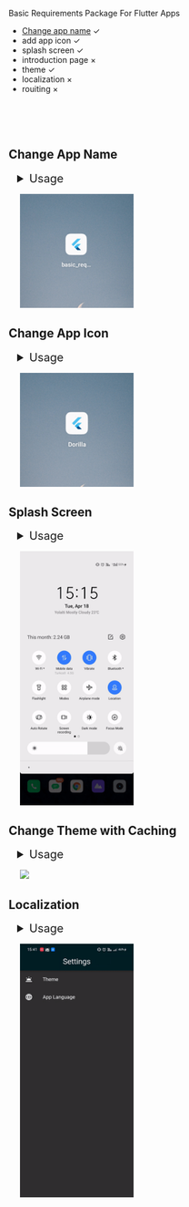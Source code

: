 Basic Requirements Package For Flutter Apps

- [Change app name](#app-name) ✓
- add app icon ✓
- splash screen ✓
- introduction page ×
- theme ✓
- localization ×
- rouiting ×

<br>
<br>
<br>

<a id="app-name"></a>

## Change App Name

<details style="margin:15px">
  <summary style="font-size:20px"> Usage</summary>
  
#### Android

Go to android manifest.xml.

```
android / app / src / main / AndroidManifest.xml
```

Change android label with your app name.

```
<application
          android:name="io.flutter.app.FlutterApplication"
          android:label="App Name"
          android:icon="@mipmap/launcher_icon">
```

#### Ios

Go to Info.plist.

```
ios / Runner / Info.plist
```

Change bundle name with your app name.

```
<key>CFBundleName</key>
<string>App Name</string>
```

</details>

<p>
  <img src="assets/readme/change_name.gif" width="200" hspace="20">
</p>

## Change App Icon

<details style="margin:15px">
  <summary style="font-size:20px"> Usage</summary>
  
#### Android & Ios

Add last version of flutter_launcher_icons package in dev_dependencies.

```
dev_dependencies:
  flutter_launcher_icons: "^0.13.0"
```

Add your app icon path in pubspec.yaml/assets.

```
assets:
    - assets/icon/icon.png
```

Add your Flutter Launcher Icons configuration to your pubspec.yaml

```
flutter_icons:
  android: true
  ios: true
  image_path: "assets/icon/icon.png"

```

İf you want to change icon also web, windows, macos then add this:

```
web:
    generate: true
    image_path: "path/to/image.png"
    background_color: "#hexcode"
    theme_color: "#hexcode"
  windows:
    generate: true
    image_path: "path/to/image.png"
    icon_size: 48 # min:48, max:256, default: 48
  macos:
    generate: true
    image_path: "path/to/image.png"
```

After setting up the configuration, run the package.

```
flutter pub get
flutter pub run flutter_launcher_icons
```

</details>

<p>
  <img src="assets/readme/change_icon.gif" width="200" hspace="20">
</p>

## Splash Screen

<details style="margin:15px">
  <summary style="font-size:20px"> Usage</summary>
  
#### Android & Ios

Add last version of flutter_native_splash package in dev_dependencies.

```
dev_dependencies:
  flutter_native_splash: ^2.2.19
```

Add your app logo pubspec.yaml/assets.

```
assets:
    - assets/logo/
```

Add your Flutter Native Splash configuration to your pubspec.yaml

```
flutter_native_splash:
  color: "#dcd5cd"
  image: assets/logo/logo.png
  color_dark: "#1b1106"
  image_dark: assets/logo/logo_dark.png

  android_12:
    image: assets/logo/logo.png
    icon_background_color: "#dcd5cd"
    image_dark: assets/logo/logo_dark.png
    icon_background_color_dark: "#1b1106"

  web: false
```

After setting up the configuration, run the package.

```
flutter pub get
flutter pub run flutter_native_splash:create
```

</details>

<p>
  <img src="assets/readme/splash_screen.gif" width="200" hspace="20">
</p>

## Change Theme with Caching

<details style="margin:15px">
  <summary style="font-size:20px"> Usage</summary>
  
#### Android & Ios

Add last version of flutter_bloc package for state management and hive, hive_flutter for caching in dependencies.

```
dependencies:
  flutter_bloc: ^8.1.2
  hive: ^2.2.3
  hive_flutter: ^1.1.0
```

Add last version of build_runner package and hive_generator in dev dependencies.

```
dev_dependencies:
  build_runner: ^2.3.3
  hive_generator: ^2.0.0
```

Create theme classes for your themes and create cubit class for your thememode value. Create box with hive and make caching.

</details>

<p>
  <img src="assets/readme/theme_caching.gif" width="200" hspace="20">
</p>

## Localization

<details style="margin:15px">
  <summary style="font-size:20px"> Usage</summary>
  
#### Android & Ios

Add last version of easy_localization: ^3.0.1 in dependencies.

```
dependencies:
  easy_localization: ^3.0.1
```

Create folder and add translation your local files.

```
assets
└── translations
    ├── en-US.json
    └── tr-TR.json
```

Add assets localization directory in pubspec.yaml

```
flutter:
  assets:
    - assets/translations/
```

Add easy localization widget.

```
import 'package:flutter/material.dart';
import 'package:flutter_localizations/flutter_localizations.dart';
import 'package:easy_localization/easy_localization.dart';

void main() async {
  WidgetsFlutterBinding.ensureInitialized();
  await EasyLocalization.ensureInitialized();

  runApp(
    EasyLocalization(
      supportedLocales: [Locale('en', 'US'), Locale('de', 'DE')],
      path: 'assets/translations', // <-- change the path of the translation files
      fallbackLocale: Locale('en', 'US'),
      child: MyApp()
    ),
  );
}

class MyApp extends StatelessWidget {
  @override
  Widget build(BuildContext context) {
    return MaterialApp(
      localizationsDelegates: context.localizationDelegates,
      supportedLocales: context.supportedLocales,
      locale: context.locale,
      home: MyHomePage()
    );
  }
}
```

If you want to change locale, You change with context.

</details>

<p>
  <img src="assets/readme/localization.gif" width="200" hspace="20">
</p>
